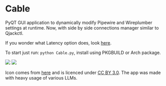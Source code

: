 # Cable
PyQT GUI application to dynamically modify Pipewire and Wireplumber settings at runtime.
Now, with side by side connections manager similar to Qjackctl. 


If you wonder what Latency option does, look [here](https://pipewire.pages.freedesktop.org/wireplumber/daemon/configuration/alsa.html#alsa-extra-latency-properties). 




To start just run:
`python Cable.py`, install using PKGBUILD or Arch package.

![](https://github.com/magillos/Cable/blob/main/Cable.png)
![](https://github.com/magillos/Cable/blob/main/Cables.png)

Icon comes from [here](https://game-icons.net/1x1/delapouite/jack-plug.html) and is licenced under [CC BY 3.0](https://creativecommons.org/licenses/by/3.0/).
The app was made with heavy usage of various LLMs.
